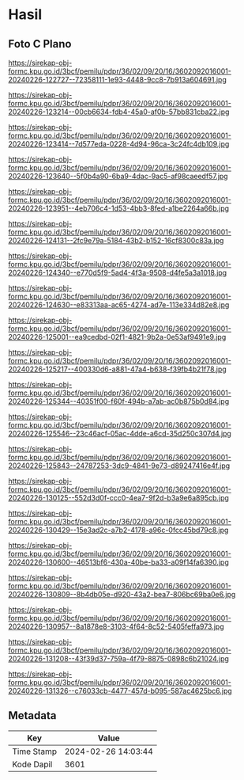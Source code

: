 # Hasil

## Foto C Plano

https://sirekap-obj-formc.kpu.go.id/3bcf/pemilu/pdpr/36/02/09/20/16/3602092016001-20240226-122727--72358111-1e93-4448-9cc8-7b913a604691.jpg

https://sirekap-obj-formc.kpu.go.id/3bcf/pemilu/pdpr/36/02/09/20/16/3602092016001-20240226-123214--00cb6634-fdb4-45a0-af0b-57bb831cba22.jpg

https://sirekap-obj-formc.kpu.go.id/3bcf/pemilu/pdpr/36/02/09/20/16/3602092016001-20240226-123414--7d577eda-0228-4d94-96ca-3c24fc4db109.jpg

https://sirekap-obj-formc.kpu.go.id/3bcf/pemilu/pdpr/36/02/09/20/16/3602092016001-20240226-123640--5f0b4a90-6ba9-4dac-9ac5-af98caeedf57.jpg

https://sirekap-obj-formc.kpu.go.id/3bcf/pemilu/pdpr/36/02/09/20/16/3602092016001-20240226-123951--4eb706c4-1d53-4bb3-8fed-a1be2264a66b.jpg

https://sirekap-obj-formc.kpu.go.id/3bcf/pemilu/pdpr/36/02/09/20/16/3602092016001-20240226-124131--2fc9e79a-5184-43b2-b152-16cf8300c83a.jpg

https://sirekap-obj-formc.kpu.go.id/3bcf/pemilu/pdpr/36/02/09/20/16/3602092016001-20240226-124340--e770d5f9-5ad4-4f3a-9508-d4fe5a3a1018.jpg

https://sirekap-obj-formc.kpu.go.id/3bcf/pemilu/pdpr/36/02/09/20/16/3602092016001-20240226-124630--e83313aa-ac65-4274-ad7e-113e334d82e8.jpg

https://sirekap-obj-formc.kpu.go.id/3bcf/pemilu/pdpr/36/02/09/20/16/3602092016001-20240226-125001--ea9cedbd-02f1-4821-9b2a-0e53af9491e9.jpg

https://sirekap-obj-formc.kpu.go.id/3bcf/pemilu/pdpr/36/02/09/20/16/3602092016001-20240226-125217--400330d6-a881-47a4-b638-f39fb4b21f78.jpg

https://sirekap-obj-formc.kpu.go.id/3bcf/pemilu/pdpr/36/02/09/20/16/3602092016001-20240226-125344--40351f00-f60f-494b-a7ab-ac0b875b0d84.jpg

https://sirekap-obj-formc.kpu.go.id/3bcf/pemilu/pdpr/36/02/09/20/16/3602092016001-20240226-125546--23c46acf-05ac-4dde-a6cd-35d250c307d4.jpg

https://sirekap-obj-formc.kpu.go.id/3bcf/pemilu/pdpr/36/02/09/20/16/3602092016001-20240226-125843--24787253-3dc9-4841-9e73-d89247416e4f.jpg

https://sirekap-obj-formc.kpu.go.id/3bcf/pemilu/pdpr/36/02/09/20/16/3602092016001-20240226-130125--552d3d0f-ccc0-4ea7-9f2d-b3a9e6a895cb.jpg

https://sirekap-obj-formc.kpu.go.id/3bcf/pemilu/pdpr/36/02/09/20/16/3602092016001-20240226-130429--15e3ad2c-a7b2-4178-a96c-0fcc45bd79c8.jpg

https://sirekap-obj-formc.kpu.go.id/3bcf/pemilu/pdpr/36/02/09/20/16/3602092016001-20240226-130600--46513bf6-430a-40be-ba33-a09f14fa6390.jpg

https://sirekap-obj-formc.kpu.go.id/3bcf/pemilu/pdpr/36/02/09/20/16/3602092016001-20240226-130809--8b4db05e-d920-43a2-bea7-806bc69ba0e6.jpg

https://sirekap-obj-formc.kpu.go.id/3bcf/pemilu/pdpr/36/02/09/20/16/3602092016001-20240226-130957--8a1878e8-3103-4f64-8c52-5405feffa973.jpg

https://sirekap-obj-formc.kpu.go.id/3bcf/pemilu/pdpr/36/02/09/20/16/3602092016001-20240226-131208--43f39d37-759a-4f79-8875-0898c6b21024.jpg

https://sirekap-obj-formc.kpu.go.id/3bcf/pemilu/pdpr/36/02/09/20/16/3602092016001-20240226-131326--c76033cb-4477-457d-b095-587ac4625bc6.jpg


## Metadata

| Key        | Value               |
| ---------- | ------------------- |
| Time Stamp | 2024-02-26 14:03:44 |
| Kode Dapil | 3601                |



